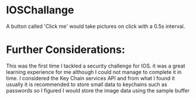 # IOSChallange

A button called 'Click me' would take pictures on click with a 0.5s interval.
# Further Considerations:
This was the first time I tackled a security challenge for IOS. it was a great learning experience for me although I could not manage to complete it in time.
I considered the Key Chain services API and from what I found it usually it is recommended to store small data to keychains such as passwords so I figured I would store the image data using the sample buffer
